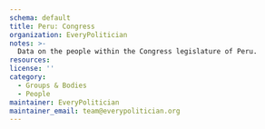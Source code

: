 ```yaml
---
schema: default
title: Peru: Congress
organization: EveryPolitician
notes: >-
  Data on the people within the Congress legislature of Peru.
resources:
license: ''
category:
  - Groups & Bodies
  - People
maintainer: EveryPolitician
maintainer_email: team@everypolitician.org
---
```

